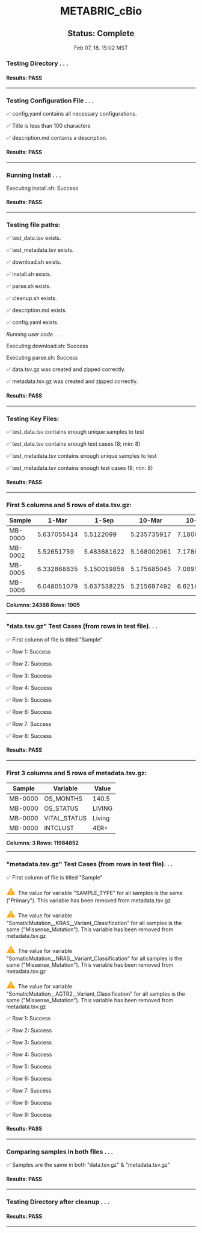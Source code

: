 <h1><center>METABRIC_cBio</center></h1>
<h2><center> Status: Complete </center></h2>
<center>Feb 07, 18. 15:02 MST</center>


### Testing Directory . . .

#### Results: PASS
---
### Testing Configuration File . . .

&#9989;	config.yaml contains all necessary configurations.

&#9989;	Title is less than 100 characters

&#9989;	description.md contains a description.

#### Results: PASS
---
### Running Install . . .

Executing install.sh: Success

#### Results: PASS
---

### Testing file paths:

&#9989;	test_data.tsv exists.

&#9989;	test_metadata.tsv exists.

&#9989;	download.sh exists.

&#9989;	install.sh exists.

&#9989;	parse.sh exists.

&#9989;	cleanup.sh exists.

&#9989;	description.md exists.

&#9989;	config.yaml exists.

*Running user code . . .*

Executing download.sh: Success

Executing parse.sh: Success

&#9989;	data.tsv.gz was created and zipped correctly.

&#9989;	metadata.tsv.gz was created and zipped correctly.

#### Results: PASS
---
### Testing Key Files:

&#9989;	test_data.tsv contains enough unique samples to test

&#9989;	test_data.tsv contains enough test cases (8; min: 8)

&#9989;	test_metadata.tsv contains enough unique samples to test

&#9989;	test_metadata.tsv contains enough test cases (9; min: 8)

#### Results: PASS
---

### First 5 columns and 5 rows of data.tsv.gz:

|	Sample	|	1-Mar	|	1-Sep	|	10-Mar	|	10-Sep	|
|	---	|	---	|	---	|	---	|	---	|
|	MB-0000	|	5.637055414	|	5.5122099	|	5.235735917	|	7.180623224	|
|	MB-0002	|	5.52651759	|	5.483681622	|	5.168002061	|	7.178667891	|
|	MB-0005	|	6.332868835	|	5.150019856	|	5.175685045	|	7.089595223	|
|	MB-0006	|	6.048051079	|	5.637538225	|	5.215697492	|	6.621642185	|

**Columns: 24368 Rows: 1905**

---
### "data.tsv.gz" Test Cases (from rows in test file). . .

&#9989;	First column of file is titled "Sample"

&#9989;	Row 1: Success

&#9989;	Row 2: Success

&#9989;	Row 3: Success

&#9989;	Row 4: Success

&#9989;	Row 5: Success

&#9989;	Row 6: Success

&#9989;	Row 7: Success

&#9989;	Row 8: Success

#### Results: PASS
---
### First 3 columns and 5 rows of metadata.tsv.gz:

|	Sample	|	Variable	|	Value	|
|	---	|	---	|	---	|
|	MB-0000	|	OS_MONTHS	|	140.5	|
|	MB-0000	|	OS_STATUS	|	LIVING	|
|	MB-0000	|	VITAL_STATUS	|	Living	|
|	MB-0000	|	INTCLUST	|	4ER+	|

**Columns: 3 Rows: 11984852**

---
### "metadata.tsv.gz" Test Cases (from rows in test file). . .

&#9989;	First column of file is titled "Sample"

<p><font color="orange" size="+2">&#9888;	</font>The value for variable "SAMPLE_TYPE" for all samples is the same ("Primary"). This variable has been removed from metadata.tsv.gz</p>

<p><font color="orange" size="+2">&#9888;	</font>The value for variable "SomaticMutation__KRAS__Variant_Classification" for all samples is the same ("Missense_Mutation"). This variable has been removed from metadata.tsv.gz</p>

<p><font color="orange" size="+2">&#9888;	</font>The value for variable "SomaticMutation__NRAS__Variant_Classification" for all samples is the same ("Missense_Mutation"). This variable has been removed from metadata.tsv.gz</p>

<p><font color="orange" size="+2">&#9888;	</font>The value for variable "SomaticMutation__AGTR2__Variant_Classification" for all samples is the same ("Missense_Mutation"). This variable has been removed from metadata.tsv.gz</p>

&#9989;	Row 1: Success

&#9989;	Row 2: Success

&#9989;	Row 3: Success

&#9989;	Row 4: Success

&#9989;	Row 5: Success

&#9989;	Row 6: Success

&#9989;	Row 7: Success

&#9989;	Row 8: Success

&#9989;	Row 9: Success

#### Results: PASS
---
### Comparing samples in both files . . .

&#9989;	Samples are the same in both "data.tsv.gz" & "metadata.tsv.gz"

#### Results: PASS

---
### Testing Directory after cleanup . . .

#### Results: PASS
---
